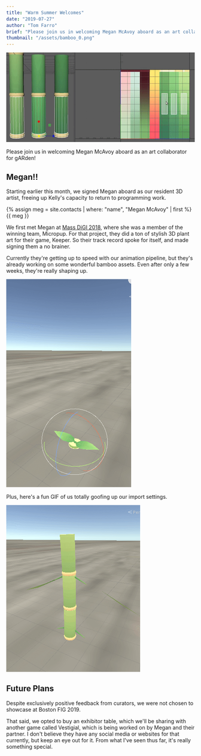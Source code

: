```yaml
---
title: "Warm Summer Welcomes"
date: "2019-07-27"
author: "Tom Farro"
brief: "Please join us in welcoming Megan McAvoy aboard as an art collaborator for gARden!"
thumbnail: "/assets/bamboo_0.png"
---
```


![bamboo](../assets/bamboo_0.png)

Please join us in welcoming Megan McAvoy aboard as an art collaborator for gARden!

<!--more-->

## Megan!!

Starting earlier this month, we signed Megan aboard as our resident 3D artist, freeing up Kelly's capacity to return to programming work.

<div class="contact">
{% assign meg = site.contacts | where: "name", "Megan McAvoy" | first %}
{{ meg }}
</div>

We first met Megan at [Mass DiGI 2018][massdigi], where she was a member of the winning team, Micropup. For that project, they did a ton of stylish 3D plant art for their game, Keeper. So their track record spoke for itself, and made signing them a no brainer. 

Currently they're getting up to speed with our animation pipeline, but they's already working on some wonderful bamboo assets. Even after only a few weeks, they're really shaping up.

![bamboo1](../assets/bamboo_2.gif)

Plus, here's a fun GIF of us totally goofing up our import settings.

![bamboo2](../assets/bamboo_goof.gif)

## Future Plans

Despite exclusively positive feedback from curators, we were not chosen to showcase at Boston FIG 2019. 

That said, we opted to buy an exhibitor table, which we'll be sharing with another game called Vestigial, which is being worked on by Megan and their partner. I don't believe they have any social media or websites for that currently, but keep an eye out for it. From what I've seen thus far, it's really something special.



[garden]: ../games/garden
[massdigi]: ../articles/2018-03-03-mass-digi


